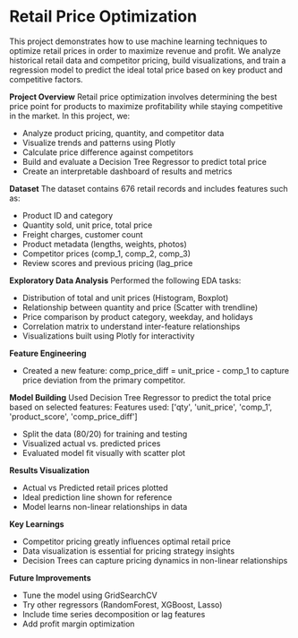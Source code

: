 # Retail Price Optimization
This project demonstrates how to use machine learning techniques to optimize retail prices in order to maximize revenue and profit. We analyze historical retail data and competitor pricing, build visualizations, and train a regression model to predict the ideal total price based on key product and competitive factors.

**Project Overview**
Retail price optimization involves determining the best price point for products to maximize profitability while staying competitive in the market. In this project, we:
 - Analyze product pricing, quantity, and competitor data
 - Visualize trends and patterns using Plotly
 - Calculate price difference against competitors
 - Build and evaluate a Decision Tree Regressor to predict total price
 - Create an interpretable dashboard of results and metrics

**Dataset**
The dataset contains 676 retail records and includes features such as:
 - Product ID and category
 - Quantity sold, unit price, total price
 - Freight charges, customer count
 - Product metadata (lengths, weights, photos)
 - Competitor prices (comp_1, comp_2, comp_3)
 - Review scores and previous pricing (lag_price
   
**Exploratory Data Analysis**
Performed the following EDA tasks:
 - Distribution of total and unit prices (Histogram, Boxplot)
 - Relationship between quantity and price (Scatter with trendline)
 - Price comparison by product category, weekday, and holidays
 - Correlation matrix to understand inter-feature relationships
 - Visualizations built using Plotly for interactivity

**Feature Engineering**
 - Created a new feature:
       comp_price_diff = unit_price - comp_1
       to capture price deviation from the primary competitor.

**Model Building**
Used Decision Tree Regressor to predict the total price based on selected features:
Features used:
['qty', 'unit_price', 'comp_1', 'product_score', 'comp_price_diff']
 - Split the data (80/20) for training and testing
 - Visualized actual vs. predicted prices
 - Evaluated model fit visually with scatter plot

**Results Visualization**
 - Actual vs Predicted retail prices plotted
 - Ideal prediction line shown for reference
 - Model learns non-linear relationships in data

**Key Learnings**
 - Competitor pricing greatly influences optimal retail price
 - Data visualization is essential for pricing strategy insights
 - Decision Trees can capture pricing dynamics in non-linear relationships

**Future Improvements**
 - Tune the model using GridSearchCV
 - Try other regressors (RandomForest, XGBoost, Lasso)
 - Include time series decomposition or lag features
 - Add profit margin optimization
